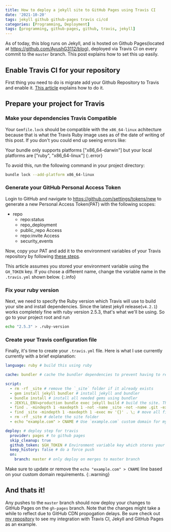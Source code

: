 ```yaml
---
title: How to deploy a jekyll site to GitHub Pages using Travis CI
date: '2021-10-20'
tags: jekyll github github-pages travis ci/cd
categories: [Programming, Deployment]
tags: [programming, github-pages, github, travis, jekyll]
---
```


As of today, this blog runs on Jekyll, and is hosted on Github Pages(located at https://github.com/AyushG3112/blog), deployed via Travis CI on every commit to the `master` branch. This post explains how to set this up easily.
<!--more-->

## Enable Travis CI for your repository
First thing you need to do is migrate add your Github Repository to Travis and enable it. [This article][1] explains how to do it.

## Prepare your project for Travis

### Make your dependencies Travis Compatible

Your `Gemfile.lock` should be compatible with the `x86_64-linux` achitecture because that is what the Travis Ruby image uses as of the date of writing of this post. If you don't you could end up seeing errors like:

Your bundle only supports platforms ["x86_64-darwin"] but your local platforms are ["ruby", "x86_64-linux"]
{:.error}

To avoid this, run the following command in your project directory:

``` bash
bundle lock --add-platform x86_64-linux
```

### Generate your GitHub Personal Access Token

Login to GitHub and navigate to https://github.com/settings/tokens/new to generate a new Personal Access Token(PAT) with the following scopes:

- repo
    - repo:status
    - repo_deployment
    - public_repo Access
    - repo:invite Access
    - security_events

Now, copy your PAT and add it to the environment variables of your Travis repository by following [these steps][3].

This article assumes you stored your environment variable using the `GH_TOKEN` key. If you chose a different name, change the vsriable name in the `.travis.yml` shown below.
{:.info}

### Fix your ruby version

Next, we need to specify the Ruby version which Travis will use to build your site and install dependencies. Since the latest jekyll release(`v4.2.1`) works completely fine with ruby version 2.5.3, that's what we'll be using. So go to your project root and run


``` bash
echo "2.5.3" > .ruby-version
```

### Create your Travis configuration file

Finally, it's time to create your `.travis.yml` file. Here is what I use currently currently with a brief explanation:


``` yaml
language: ruby # build this using ruby

cache: bundler # cache the bundler dependencies to prevent having to reinstall them for each build from scratch

script:
  - rm -rf _site # remove the `_site` folder if it already exists
  - gem install jekyll bundler # install jekyll and bundler
  - bundle install # install all needed gems using bundler
  - JEKYLL_ENV=production bundle exec jekyll build # build the site. This puts the output in the `_site` folder by default
  - find . -mindepth 1 -maxdepth 1 -not -name _site -not -name .git -exec rm -rf '{}' \; # delete all files and folders excluding the `.git` and `_site` folder
  - find _site -mindepth 1 -maxdepth 1 -exec mv '{}' . \; # move all files and folders in the `_site` folder to the root
  - rm -rf _site # delete the site folder
  - echo "example.com" > CNAME # Use `example.com` custom domain for my GitHub Pages site. REMOVE OR UPDATE THIS.

deploy: # deploy step for travis
  provider: pages # to github pages
  skip_cleanup: true
  github_token: $GH_TOKEN # Environment variable key which stores your GitHub PAT
  keep_history: false # do a force push
  on:
    branch: master # only deploy on merges to master branch
```

Make sure to update or remove the `echo "example.com" > CNAME` line based on your custom domain requirements.
{:.warning}

## And thats it!

Any pushes to the `master` branch should now deploy your changes to GitHub Pages on the `gh-pages` branch. Note that the changes might take a while to reflect due to GitHub CDN propogation delays. Be sure check out [my repository][3] to see my integration with Travis CI, Jekyll and GitHub Pages as an example.



[1]: https://docs.travis-ci.com/user/migrate/open-source-repository-migration#migrating-a-repository
[2]: https://docs.travis-ci.com/user/environment-variables/#defining-variables-in-repository-settings
[3]: https://github.com/AyushG3112/blog